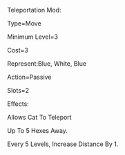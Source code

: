 Teleportation Mod:

Type=Move

Minimum Level=3

Cost=3

Represent:Blue, White, Blue

Action=Passive

Slots=2

Effects:

Allows Cat To Teleport

Up To 5 Hexes Away.


Every 5 Levels, Increase Distance By 1.

